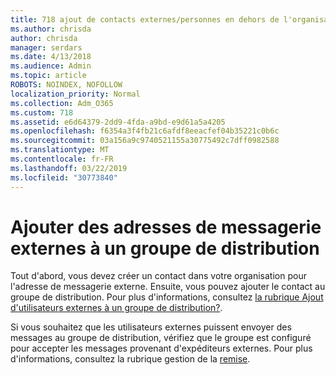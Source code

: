 ```yaml
---
title: 718 ajout de contacts externes/personnes en dehors de l'organisation à une liste de distribution
ms.author: chrisda
author: chrisda
manager: serdars
ms.date: 4/13/2018
ms.audience: Admin
ms.topic: article
ROBOTS: NOINDEX, NOFOLLOW
localization_priority: Normal
ms.collection: Adm_O365
ms.custom: 718
ms.assetid: e6d64379-2dd9-4fda-a9bd-e9d61a5a4205
ms.openlocfilehash: f6354a3f4fb21c6afdf8eeacfef04b35221c0b6c
ms.sourcegitcommit: 03a156a9c9740521155a30775492c7dff0982588
ms.translationtype: MT
ms.contentlocale: fr-FR
ms.lasthandoff: 03/22/2019
ms.locfileid: "30773840"
---
```

# <a name="add-external-email-addresses-to-a-distribution-group"></a>Ajouter des adresses de messagerie externes à un groupe de distribution

Tout d'abord, vous devez créer un contact dans votre organisation pour l'adresse de messagerie externe. Ensuite, vous pouvez ajouter le contact au groupe de distribution. Pour plus d'informations, consultez [la rubrique Ajout d'utilisateurs externes à un groupe de distribution?](https://support.office.com/client/caa0f310-0bb7-48e3-8ad2-cb358b53bbba).
  
Si vous souhaitez que les utilisateurs externes puissent envoyer des messages au groupe de distribution, vérifiez que le groupe est configuré pour accepter les messages provenant d'expéditeurs externes. Pour plus d'informations, consultez la rubrique gestion de la [remise](https://technet.microsoft.com/library/bb124513.aspx#deliverymanagement).
  

